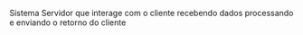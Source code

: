 Sistema Servidor que interage com o cliente recebendo dados processando e enviando o retorno do cliente
